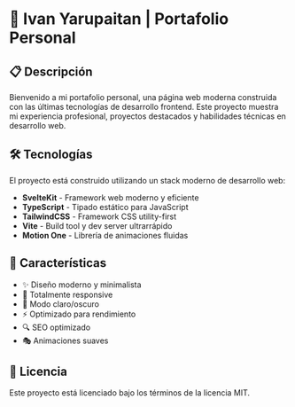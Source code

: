 # 🚀 Ivan Yarupaitan | Portafolio Personal

## 📋 Descripción

Bienvenido a mi portafolio personal, una página web moderna construida con las últimas tecnologías de desarrollo frontend. Este proyecto muestra mi experiencia profesional, proyectos destacados y habilidades técnicas en desarrollo web.

## 🛠️ Tecnologías

El proyecto está construido utilizando un stack moderno de desarrollo web:

- **SvelteKit** - Framework web moderno y eficiente
- **TypeScript** - Tipado estático para JavaScript
- **TailwindCSS** - Framework CSS utility-first
- **Vite** - Build tool y dev server ultrarrápido
- **Motion One** - Librería de animaciones fluidas

## 🚀 Características

- ✨ Diseño moderno y minimalista
- 📱 Totalmente responsive
- 🎨 Modo claro/oscuro
- ⚡ Optimizado para rendimiento
- 🔍 SEO optimizado
- 🎭 Animaciones suaves

## 📜 Licencia

Este proyecto está licenciado bajo los términos de la licencia MIT.
